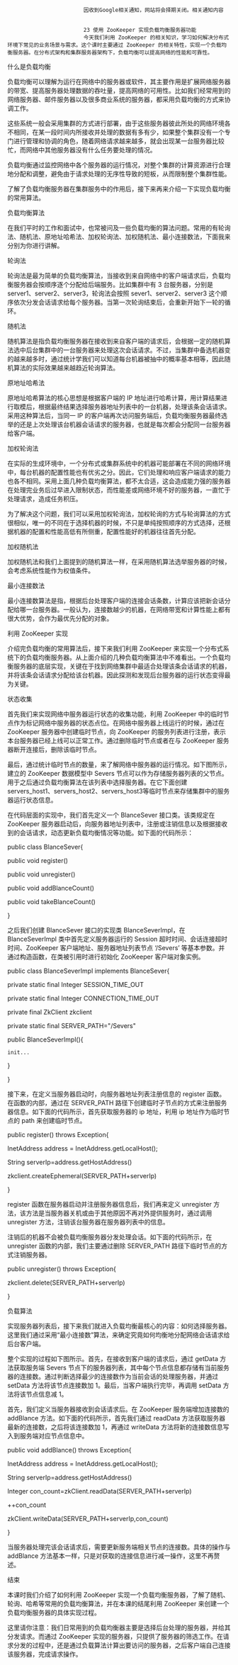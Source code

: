 
                            
                            因收到Google相关通知，网站将会择期关闭。相关通知内容
                            
                            
                            23 使用 ZooKeeper 实现负载均衡服务器功能
                            今天我们利用 ZooKeeper 的相关知识，学习如何解决分布式环境下常见的业务场景与需求。这个课时主要通过 ZooKeeper 的相关特性，实现一个负载均衡服务器。在分布式架构和集群服务器架构下，负载均衡可以提高网络的性能和可靠性。

什么是负载均衡

负载均衡可以理解为运行在网络中的服务器或软件，其主要作用是扩展网络服务器的带宽、提高服务器处理数据的吞吐量，提高网络的可用性。比如我们经常用到的网络服务器、邮件服务器以及很多商业系统的服务器，都采用负载均衡的方式来协调工作。

这些系统一般会采用集群的方式进行部署，由于这些服务器彼此所处的网络环境各不相同，在某一段时间内所接收并处理的数据有多有少，如果整个集群没有一个专门进行管理和协调的角色，随着网络请求越来越多，就会出现某一台服务器比较忙，而网络中其他服务器没有什么任务要处理的情况。

负载均衡通过监控网络中各个服务器的运行情况，对整个集群的计算资源进行合理地分配和调整，避免由于请求处理的无序性导致的短板，从而限制整个集群性能。

了解了负载均衡服务器在集群服务中的作用后，接下来再来介绍一下实现负载均衡的常用算法。

负载均衡算法

在我们平时的工作和面试中，也常被问及一些负载均衡的算法问题。常用的有轮询法、随机法、原地址哈希法、加权轮询法、加权随机法、最小连接数法，下面我来分别为你进行讲解。

轮询法

轮询法是最为简单的负载均衡算法，当接收到来自网络中的客户端请求后，负载均衡服务器会按顺序逐个分配给后端服务。比如集群中有 3 台服务器，分别是 server1、server2、server3，轮询法会按照 sever1、server2、server3 这个顺序依次分发会话请求给每个服务器。当第一次轮询结束后，会重新开始下一轮的循环。

随机法

随机算法是指负载均衡服务器在接收到来自客户端的请求后，会根据一定的随机算法选中后台集群中的一台服务器来处理这次会话请求。不过，当集群中备选机器变的越来越多时，通过统计学我们可以知道每台机器被抽中的概率基本相等，因此随机算法的实际效果越来越趋近轮询算法。

原地址哈希法

原地址哈希算法的核心思想是根据客户端的 IP 地址进行哈希计算，用计算结果进行取模后，根据最终结果选择服务器地址列表中的一台机器，处理该条会话请求。采用这种算法后，当同一 IP 的客户端再次访问服务端后，负载均衡服务器最终选举的还是上次处理该台机器会话请求的服务器，也就是每次都会分配同一台服务器给客户端。

加权轮询法

在实际的生成环境中，一个分布式或集群系统中的机器可能部署在不同的网络环境中，每台机器的配置性能也有优劣之分。因此，它们处理和响应客户端请求的能力也各不相同。采用上面几种负载均衡算法，都不太合适，这会造成能力强的服务器在处理完业务后过早进入限制状态，而性能差或网络环境不好的服务器，一直忙于处理请求，造成任务积压。

为了解决这个问题，我们可以采用加权轮询法，加权轮询的方式与轮询算法的方式很相似，唯一的不同在于选择机器的时候，不只是单纯按照顺序的方式选择，还根据机器的配置和性能高低有所侧重，配置性能好的机器往往首先分配。

加权随机法

加权随机法和我们上面提到的随机算法一样，在采用随机算法选举服务器的时候，会考虑系统性能作为权值条件。

最小连接数法

最小连接数算法是指，根据后台处理客户端的连接会话条数，计算应该把新会话分配给哪一台服务器。一般认为，连接数越少的机器，在网络带宽和计算性能上都有很大优势，会作为最优先分配的对象。

利用 ZooKeeper 实现

介绍完负载均衡的常用算法后，接下来我们利用 ZooKeeper 来实现一个分布式系统下的负载均衡服务器。从上面介绍的几种负载均衡算法中不难看出。一个负载均衡服务器的底层实现，关键在于找到网络集群中最适合处理该条会话请求的机器，并将该条会话请求分配给该台机器。因此探测和发现后台服务器的运行状态变得最为关键。

状态收集

首先我们来实现网络中服务器运行状态的收集功能，利用 ZooKeeper 中的临时节点作为标记网络中服务器的状态点位。在网络中服务器上线运行的时候，通过在 ZooKeeper 服务器中创建临时节点，向 ZooKeeper 的服务列表进行注册，表示本台服务器已经上线可以正常工作。通过删除临时节点或者在与 ZooKeeper 服务器断开连接后，删除该临时节点。

最后，通过统计临时节点的数量，来了解网络中服务器的运行情况。如下图所示，建立的 ZooKeeper 数据模型中 Severs 节点可以作为存储服务器列表的父节点。用于之后通过负载均衡算法在该列表中选择服务器。在它下面创建 servers_host1、servers_host2、servers_host3等临时节点来存储集群中的服务器运行状态信息。



在代码层面的实现中，我们首先定义一个 BlanceSever 接口类。该类规定在 ZooKeeper 服务器启动后，向服务器地址列表中，注册或注销信息以及根据接收到的会话请求，动态更新负载均衡情况等功能。如下面的代码所示：

public class BlanceSever{

  public void register()

  public void unregister()

  public void addBlanceCount()

  public void takeBlanceCount()

  

}


之后我们创建 BlanceSever 接口的实现类 BlanceSeverImpl，在 BlanceSeverImpl 类中首先定义服务器运行的 Session 超时时间、会话连接超时时间、ZooKeeper 客户端地址、服务器地址列表节点 ‘/Severs’ 等基本参数。并通过构造函数，在类被引用时进行初始化 ZooKeeper 客户端对象实例。

public class BlanceSeverImpl implements BlanceSever{

  private static final Integer SESSION_TIME_OUT

  private static final Integer CONNECTION_TIME_OUT

  private final ZkClient zkclient

  private static final SERVER_PATH="/Severs"

  public BlanceSeverImpl(){

    init...

  }

  

}


接下来，在定义当服务器启动时，向服务器地址列表注册信息的 register 函数。在函数的内部，通过在 SERVER_PATH 路径下创建临时子节点的方式来注册服务器信息。如下面的代码所示，首先获取服务器的 ip 地址，利用 ip 地址作为临时节点的 path 来创建临时节点。

public register() throws Exception{

  InetAddress address = InetAddress.getLocalHost();

  String serverIp=address.getHostAddress()

  zkclient.createEphemeral(SERVER_PATH+serverIp)

}


register 函数在服务器启动并注册服务器信息后，我们再来定义 unregister 方法，该方法是当服务器关机或由于其他原因不再对外提供服务时，通过调用 unregister 方法，注销该台服务器在服务器列表中的信息。

注销后的机器不会被负载均衡服务器分发处理会话。如下面的代码所示，在 unregister 函数的内部，我们主要通过删除 SERVER_PATH 路径下临时节点的方式注销服务器。

public unregister() throws Exception{

  zkclient.delete(SERVER_PATH+serverIp)

}


负载算法

实现服务器列表后，接下来我们就进入负载均衡最核心的内容：如何选择服务器。这里我们通过采用“最小连接数”算法，来确定究竟如何均衡地分配网络会话请求给后台客户端。

整个实现的过程如下图所示。首先，在接收到客户端的请求后，通过 getData 方法获取服务端 Severs 节点下的服务器列表，其中每个节点信息都存储有当前服务器的连接数。通过判断选择最少的连接数作为当前会话的处理服务器，并通过 setData 方法将该节点连接数加 1。最后，当客户端执行完毕，再调用 setData 方法将该节点信息减 1。



首先，我们定义当服务器接收到会话请求后。在 ZooKeeper 服务端增加连接数的 addBlance 方法。如下面的代码所示，首先我们通过 readData 方法获取服务器最新的连接数，之后将该连接数加 1，再通过 writeData 方法将新的连接数信息写入到服务端对应节点信息中。

public void addBlance() throws Exception{

  InetAddress address = InetAddress.getLocalHost();

  String serverIp=address.getHostAddress()

  Integer con_count=zkClient.readData(SERVER_PATH+serverIp)

  ++con_count

  zkClient.writeData(SERVER_PATH+serverIp,con_count)

}


当服务器处理完该会话请求后，需要更新服务端相关节点的连接数。具体的操作与 addBlance 方法基本一样，只是对获取的连接信息进行减一操作，这里不再赘述。

结束

本课时我们介绍了如何利用 ZooKeeper 实现一个负载均衡服务器，了解了随机、轮询、哈希等常用的负载均衡算法，并在本课的结尾利用 ZooKeeper 来创建一个负载均衡服务器的具体实现过程。

这里请你注意：我们日常用到的负载均衡器主要是选择后台处理的服务器，并给其分发请求。而通过 ZooKeeper 实现的服务器，只提供了服务器的筛选工作。在请求分发的过程中，还是通过负载算法计算出要访问的服务器，之后客户端自己连接该服务器，完成请求操作。

                        
                        
                            